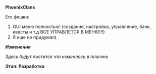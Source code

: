 **PhoenixClans**

Его фишки:
1. GUI меню полностью! (создание, настройка, управление, банк, квесты и т.д ВСЕ УПРАВЛЕТСЯ В МЕНЮ!!!)
2. Я еще не придумал(

***Изменения***

*Здесь будут постится что изменлось в плагине*

**Этап: Разработка** 
